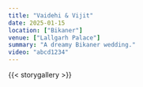```yaml
---
title: "Vaidehi & Vijit"
date: 2025-01-15
location: ["Bikaner"]
venue: ["Lallgarh Palace"]
summary: "A dreamy Bikaner wedding."
video: "abcd1234"
---
```


{{< storygallery >}}